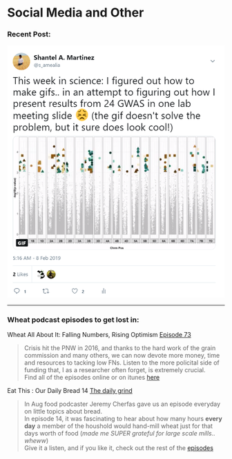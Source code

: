 # Social Media and Other  
### Recent Post:    
[![Twitter](https://github.com/shantel-martinez/Lab_Resources/blob/master/example_img/RecentTwitterPosts.PNG?raw=true)](https://twitter.com/s_amealia/status/1093861130286571520)  

------

### Wheat podcast episodes to get lost in:  
Wheat All About It: Falling Numbers, Rising Optimism [Episode 73](http://wagrains.org/podcast/episode-73-falling-numbers-rising-optimism/)  
> Crisis hit the PNW in 2016, and thanks to the hard work of the grain commission and many others, we can now devote more money, time and resources to tacking low FNs. Listen to the more policital side of funding that, I as a researcher often forget, is extremely crucial.    
> Find all of the episodes online or on itunes [here](http://wagrains.org/cast/)  

Eat This : Our Daily Bread 14 [The daily grind](www.eatthispodcast.com/our-daily-bread-14/)    
> In Aug food podcaster Jeremy Cherfas gave us an episode everyday on little topics about bread.     
> In episode 14, it was fascinating to hear about how many hours **every day** a member of the houshold would hand-mill wheat just for that days worth of food (*made me SUPER grateful for large scale mills.. wheww*)   
> Give it a listen, and if you like it, check out the rest of the [episodes](https://www.eatthispodcast.com/bread/)   

